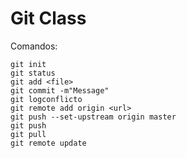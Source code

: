 Git Class
=============

Comandos:

```
git init
git status
git add <file>
git commit -m"Message"
git logconflicto
git remote add origin <url>
git push --set-upstream origin master
git push
git pull
git remote update
```
